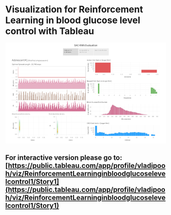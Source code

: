 # Visualization for Reinforcement Learning in blood glucose level control with Tableau


![Alt text](https://github.com/vladipooh/Visualization-for-Reinforcement-Learning-in-blood-glucose-level-control/blob/main/Story%201.png?raw=true "Dashboard")

## For interactive version please go to: [https://public.tableau.com/app/profile/vladipooh/viz/ReinforcementLearninginbloodglucoselevelcontrol1/Story1](https://public.tableau.com/app/profile/vladipooh/viz/ReinforcementLearninginbloodglucoselevelcontrol1/Story1)

